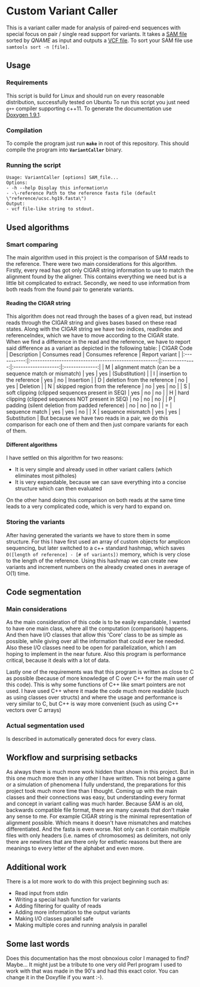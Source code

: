 
# Custom Variant Caller

This is a variant caller made for analysis of paired-end sequences with special focus on pair / single read support for variants.
It takes a [SAM file](https://en.wikipedia.org/wiki/SAM_(file_format)) sorted by *QNAME* as input and outputs a [VCF file](https://en.wikipedia.org/wiki/Variant_Call_Format#cite_ref-2).
To sort your SAM file use `samtools sort -n [file]`.

## Usage

### Requirements

This script is build for Linux and should run on every reasonable distribution, successfully tested on Ubuntu
To run this script you just need `g++` compiler supporting c++11.
To generate the documentation use [Doxygen 1.9.1](https://www.doxygen.nl/index.html).

### Compilation

To compile the program just run **`make`** in root of this repository.
This should compile the program into **`VariantCaller`** binary.

### Running the script

```man
Usage: VariantCaller [options] SAM_file...
Options:
- -h --help Display this information\n
- -\-reference Path to the reference fasta file (default \"reference/ucsc.hg19.fasta\")
Output:
- vcf file-like string to stdout.
```

## Used algorithms

### Smart comparing

The main algorithm used in this project is the comparison of SAM reads to the reference. There were two main considerations for this algorithm.
Firstly, every read has got only CIGAR string information to use to match the alignment found by the aligner. This contains everything we need but is a little bit complicated to extract.
Secondly, we need to use information from both reads from the found pair to generate variants.

#### Reading the CIGAR string

This algorithm does not read through the bases of a given read, but instead reads through the CIGAR string and gives bases based on these read states.
Along with the CIGAR string we have two indices, readIndex and referenceIndex, which we have to move according to the CIGAR state. When we find a difference in the read and the reference, we have to report said difference as a variant as depicted in the following table:
| CIGAR Code  |                      Description                      | Consumes read  | Consumes reference  | Report variant |
|:-----------:|:-----------------------------------------------------:|:--------------:|:-------------------:|:--------------:|
|      M      | alignment match (can be a sequence match or mismatch) |       yes      |         yes         | (Substitution) |
|      I      |               insertion to the reference              |       yes      |         no          |    Insertion   |
|      D      |              deletion from the reference              |       no       |         yes         |    Deletion    |
|      N      |           skipped region from the reference           |       no       |         yes         |       no       |
|      S      |    soft clipping (clipped sequences present in SEQ)   |       yes      |         no          |       no       |
|      H      |  hard clipping (clipped sequences NOT present in SEQ) |       no       |         no          |       no       |
|      P      |    padding (silent deletion from padded reference)    |       no       |         no          |       no       |
|      =      |                     sequence match                    |       yes      |         yes         |       no       |
|      X      |                   sequence mismatch                   |       yes      |         yes         |  Substitution  |
But because we have two reads in a pair, we do this comparison for each one of them and then just compare variants for each of them.

#### Different algorithms

I have settled on this algorithm for two reasons:

- It is very simple and already used in other variant callers (which eliminates most pitholes)
- It is very expandable, because we can save everything into a concise structure which can then evaluated

On the other hand doing this comparison on both reads at the same time leads to a very complicated code, which is very hard to expand on.

### Storing the variants

After having generated the variants we have to store them in some structure. For this I have first used an array of custom objects for amplicon sequencing, but later switched to a c++ standard hashmap, which saves `O([length of reference] - [# of variants])` memory, which is very close to the length of the reference.
Using this hashmap we can create new variants and increment numbers on the already created ones in average of O(1) time.

## Code segmentation

### Main considerations

As the main consideration of this code is to be easily expandable, I wanted to have one main class, where all the computation (comparison) happens. And then have I/O classes that allow this 'Core' class to be as simple as possible, while giving over all the information that could ever be needed. Also these I/O classes need to be open for parallelization, which I am hoping to implement in the near future.
Also this program is performance critical, because it deals with a lot of data.

Lastly one of the requirements was that this program is written as close to C as possible (because of more knowledge of C over C++ for the main user of this code). This is why some functions of C++ like smart pointers are not used. I have used C++ where it made the code much more readable (such as using classes over structs) and where the usage and performance is very similar to C, but C++ is way more convenient (such as using C++ vectors over C arrays)

### Actual segmentation used

Is described in automatically generated docs for every class.

## Workflow and surprising setbacks

As always there is much more work hidden than shown in this project. But in this one much more then in any other I have written.
This not being a game or a simulation of phenomena I fully understand, the preparations for this project took much more time than I thought. Coming up with the main classes and their connections was easy, but understanding every format and concept in variant calling was much harder.
Because SAM is an old, backwards compatible file format, there are many caveats that don't make any sense to me. For example CIGAR string is the minimal representation of alignment possible. Which means it doesn't have mismatches and matches differentiated.
And the fasta is even worse. Not only can it contain multiple files with only headers (i.e. names of chromosomes) as delimiters, not only there are newlines that are there only for esthetic reasons but there are meanings to every letter of the alphabet and even more.

## Additional work

There is a lot more work to do with this project beginning such as:

- Read input from stdin
- Writing a special hash function for variants
- Adding filtering for quality of reads
- Adding more information to the output variants
- Making I/O classes parallel safe
- Making multiple cores and running analysis in parallel

## Some last words

Does this documentation has the most obnoxious color I managed to find? Maybe... It might just be a tribute to one very old Perl program I used to work with that was made in the 90's and had this exact color. You can change it in the Doxyfile if you want :-).
